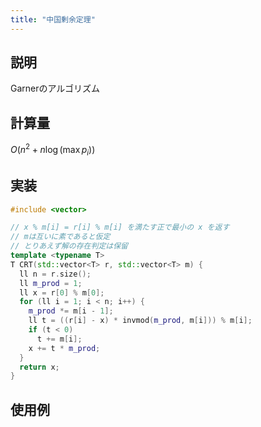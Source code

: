 ```yaml
---
title: "中国剰余定理"
---
```


## 説明

Garnerのアルゴリズム

## 計算量

$O(n^2 + n\log(\max p_i))$

## 実装

```cpp
#include <vector>

// x % m[i] = r[i] % m[i] を満たす正で最小の x を返す
// mは互いに素であると仮定
// とりあえず解の存在判定は保留
template <typename T>
T CRT(std::vector<T> r, std::vector<T> m) {
  ll n = r.size();
  ll m_prod = 1;
  ll x = r[0] % m[0];
  for (ll i = 1; i < n; i++) {
    m_prod *= m[i - 1];
    ll t = ((r[i] - x) * invmod(m_prod, m[i])) % m[i];
    if (t < 0)
      t += m[i];
    x += t * m_prod;
  }
  return x;
}
```

## 使用例
